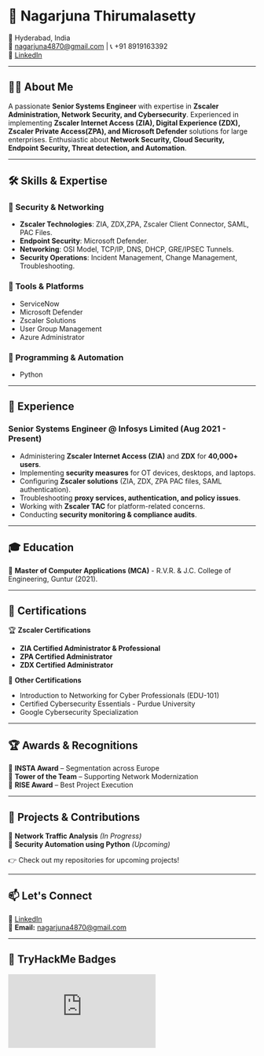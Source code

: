 # 🚀 Nagarjuna Thirumalasetty

📍 Hyderabad, India  
📧 nagarjuna4870@gmail.com | 📞 +91 8919163392  
🔗 [LinkedIn](https://www.linkedin.com/in/nagarjuna-thirumallasetty-70916116b/)  

---

## 👨‍💻 About Me  
A passionate **Senior Systems Engineer** with expertise in **Zscaler Administration, Network Security, and Cybersecurity**. Experienced in implementing **Zscaler Internet Access (ZIA), Digital Experience (ZDX), Zscaler Private Access(ZPA), and Microsoft Defender** solutions for large enterprises. Enthusiastic about **Network Security, Cloud Security, Endpoint Security, Threat detection, and Automation**.

---

## 🛠 Skills & Expertise  

### 🔹 Security & Networking  
- **Zscaler Technologies**: ZIA, ZDX,ZPA, Zscaler Client Connector, SAML, PAC Files.  
- **Endpoint Security**: Microsoft Defender.  
- **Networking**: OSI Model, TCP/IP, DNS, DHCP, GRE/IPSEC Tunnels.  
- **Security Operations**: Incident Management, Change Management, Troubleshooting.  

### 🔹 Tools & Platforms  
- ServiceNow  
- Microsoft Defender  
- Zscaler Solutions  
- User Group Management  
- Azure Administrator  

### 🔹 Programming & Automation  
- Python  

---

## 💼 Experience  

### **Senior Systems Engineer** @ Infosys Limited (Aug 2021 - Present)  
- Administering **Zscaler Internet Access (ZIA)** and **ZDX** for **40,000+ users**.  
- Implementing **security measures** for OT devices, desktops, and laptops.  
- Configuring **Zscaler solutions** (ZIA, ZDX, ZPA PAC files, SAML authentication).  
- Troubleshooting **proxy services, authentication, and policy issues**.  
- Working with **Zscaler TAC** for platform-related concerns.  
- Conducting **security monitoring & compliance audits**.  

---

## 🎓 Education  
📖 **Master of Computer Applications (MCA)** - R.V.R. & J.C. College of Engineering, Guntur (2021).  

---

## 🎯 Certifications  
🏆 **Zscaler Certifications**  
- **ZIA Certified Administrator & Professional**  
- **ZPA Certified Administrator**  
- **ZDX Certified Administrator**  

📜 **Other Certifications**  
- Introduction to Networking for Cyber Professionals (EDU-101)  
- Certified Cybersecurity Essentials - Purdue University  
- Google Cybersecurity Specialization  

---

## 🏆 Awards & Recognitions  
🏅 **INSTA Award** – Segmentation across Europe  
🏅 **Tower of the Team** – Supporting Network Modernization  
🏅 **RISE Award** – Best Project Execution  

---

## 📂 Projects & Contributions  
🔹 **Network Traffic Analysis** *(In Progress)*  
🔹 **Security Automation using Python** *(Upcoming)*  

👉 Check out my repositories for upcoming projects!  

---

## 📫 Let's Connect  
💼 [LinkedIn](https://www.linkedin.com/in/nagarjuna-thirumallasetty-70916116b/)  
📩 **Email:** nagarjuna4870@gmail.com  

---

## 🏅 TryHackMe Badges  
<iframe src="https://tryhackme.com/api/v2/badges/public-profile?userPublicId=723040" style='border:none;'></iframe>
